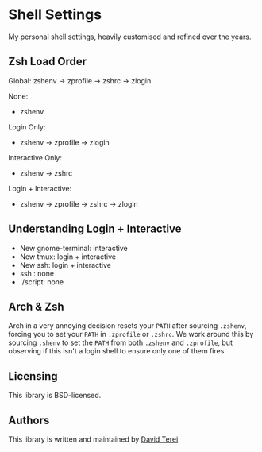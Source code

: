 # Shell Settings

My personal shell settings, heavily customised and refined over the years.

## Zsh Load Order

Global: zshenv -> zprofile -> zshrc -> zlogin

None:
* zshenv

Login Only:
* zshenv -> zprofile -> zlogin

Interactive Only:
* zshenv -> zshrc 

Login + Interactive:
* zshenv -> zprofile -> zshrc -> zlogin

## Understanding Login + Interactive

* New gnome-terminal: interactive
* New tmux: login + interactive
* New ssh: login + interactive
* ssh <cmd>: none
* ./script: none

## Arch & Zsh

Arch in a very annoying decision resets your `PATH` after sourcing `.zshenv`,
forcing you to set your `PATH` in `.zprofile` or `.zshrc`. We work around this
by sourcing `.shenv` to set the `PATH` from both `.zshenv` and `.zprofile`, but
observing if this isn't a login shell to ensure only one of them fires.

## Licensing

This library is BSD-licensed.

## Authors

This library is written and maintained by [David
Terei](mailto:code@davidterei.com).
